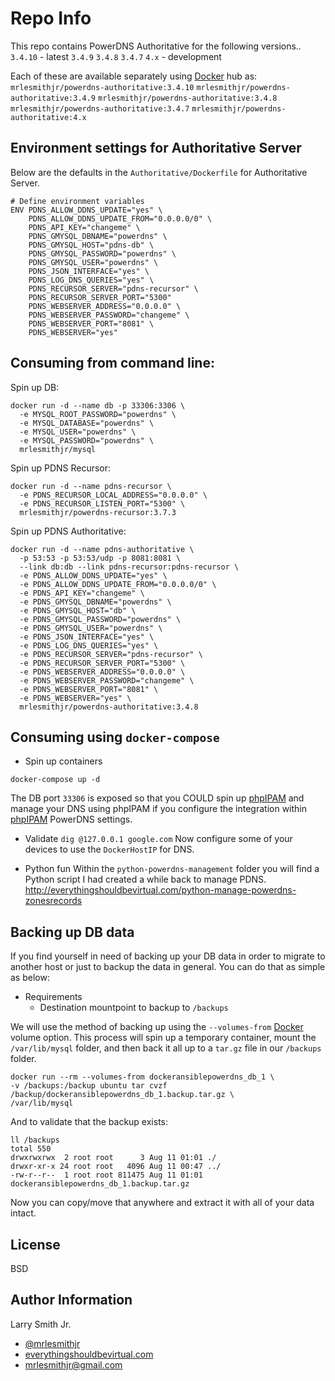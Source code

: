 Repo Info
=========
This repo contains PowerDNS Authoritative for the following
versions..  
`3.4.10` - latest
`3.4.9`
`3.4.8`
`3.4.7`
`4.x` - development

Each of these are available separately using [Docker] hub as:
`mrlesmithjr/powerdns-authoritative:3.4.10`
`mrlesmithjr/powerdns-authoritative:3.4.9`
`mrlesmithjr/powerdns-authoritative:3.4.8`
`mrlesmithjr/powerdns-authoritative:3.4.7`
`mrlesmithjr/powerdns-authoritative:4.x`

Environment settings for Authoritative Server
---------------------------------------------
Below are the defaults in the `Authoritative/Dockerfile` for Authoritative Server.
```
# Define environment variables
ENV PDNS_ALLOW_DDNS_UPDATE="yes" \
    PDNS_ALLOW_DDNS_UPDATE_FROM="0.0.0.0/0" \
    PDNS_API_KEY="changeme" \
    PDNS_GMYSQL_DBNAME="powerdns" \
    PDNS_GMYSQL_HOST="pdns-db" \
    PDNS_GMYSQL_PASSWORD="powerdns" \
    PDNS_GMYSQL_USER="powerdns" \
    PDNS_JSON_INTERFACE="yes" \
    PDNS_LOG_DNS_QUERIES="yes" \
    PDNS_RECURSOR_SERVER="pdns-recursor" \
    PDNS_RECURSOR_SERVER_PORT="5300"
    PDNS_WEBSERVER_ADDRESS="0.0.0.0" \
    PDNS_WEBSERVER_PASSWORD="changeme" \
    PDNS_WEBSERVER_PORT="8081" \
    PDNS_WEBSERVER="yes"
```

Consuming from command line:
----------------------------
Spin up DB:
```
docker run -d --name db -p 33306:3306 \
  -e MYSQL_ROOT_PASSWORD="powerdns" \
  -e MYSQL_DATABASE="powerdns" \
  -e MYSQL_USER="powerdns" \
  -e MYSQL_PASSWORD="powerdns" \
  mrlesmithjr/mysql
```

Spin up PDNS Recursor:
```
docker run -d --name pdns-recursor \
  -e PDNS_RECURSOR_LOCAL_ADDRESS="0.0.0.0" \
  -e PDNS_RECURSOR_LISTEN_PORT="5300" \
  mrlesmithjr/powerdns-recursor:3.7.3
```

Spin up PDNS Authoritative:
```
docker run -d --name pdns-authoritative \
  -p 53:53 -p 53:53/udp -p 8081:8081 \
  --link db:db --link pdns-recursor:pdns-recursor \
  -e PDNS_ALLOW_DDNS_UPDATE="yes" \
  -e PDNS_ALLOW_DDNS_UPDATE_FROM="0.0.0.0/0" \
  -e PDNS_API_KEY="changeme" \
  -e PDNS_GMYSQL_DBNAME="powerdns" \
  -e PDNS_GMYSQL_HOST="db" \
  -e PDNS_GMYSQL_PASSWORD="powerdns" \
  -e PDNS_GMYSQL_USER="powerdns" \
  -e PDNS_JSON_INTERFACE="yes" \
  -e PDNS_LOG_DNS_QUERIES="yes" \
  -e PDNS_RECURSOR_SERVER="pdns-recursor" \
  -e PDNS_RECURSOR_SERVER_PORT="5300" \
  -e PDNS_WEBSERVER_ADDRESS="0.0.0.0" \
  -e PDNS_WEBSERVER_PASSWORD="changeme" \
  -e PDNS_WEBSERVER_PORT="8081" \
  -e PDNS_WEBSERVER="yes" \
  mrlesmithjr/powerdns-authoritative:3.4.8
```

Consuming using `docker-compose`
--------------------------------
* Spin up containers
```
docker-compose up -d
```

The DB port `33306` is exposed so that you COULD spin up
[phpIPAM] and manage your DNS using
phpIPAM if you configure the integration within [phpIPAM] PowerDNS settings.

* Validate
`dig @127.0.0.1 google.com`
Now configure some of your devices to use the `DockerHostIP` for DNS.

* Python fun
Within the `python-powerdns-management` folder you will find a Python script
I had created a while back to manage PDNS.
http://everythingshouldbevirtual.com/python-manage-powerdns-zonesrecords

Backing up DB data
------------------
If you find yourself in need of backing up your DB data in order to migrate to
another host or just to backup the data in general. You can do that as simple as
below:
* Requirements
  * Destination mountpoint to backup to `/backups`

We will use the method of backing up using the `--volumes-from` [Docker] volume
option. This process will spin up a temporary container, mount the
`/var/lib/mysql` folder, and then back it all up to a `tar.gz` file in our
`/backups` folder.
```
docker run --rm --volumes-from dockeransiblepowerdns_db_1 \
-v /backups:/backup ubuntu tar cvzf /backup/dockeransiblepowerdns_db_1.backup.tar.gz \
/var/lib/mysql
```
And to validate that the backup exists:
```
ll /backups
total 550
drwxrwxrwx  2 root root      3 Aug 11 01:01 ./
drwxr-xr-x 24 root root   4096 Aug 11 00:47 ../
-rw-r--r--  1 root root 811475 Aug 11 01:01 dockeransiblepowerdns_db_1.backup.tar.gz
```
Now you can copy/move that anywhere and extract it with all of your data intact.

License
-------

BSD

Author Information
------------------

Larry Smith Jr.
- [@mrlesmithjr]
- [everythingshouldbevirtual.com]
- [mrlesmithjr@gmail.com]


[Ansible]: <https://www.ansible.com/>
[Docker]: <https://www.docker.com>
[phpIPAM]: <https://github.com/mrlesmithjr/docker-phpipam>
[@mrlesmithjr]: <https://twitter.com/mrlesmithjr>
[everythingshouldbevirtual.com]: <http://everythingshouldbevirtual.com>
[mrlesmithjr@gmail.com]: <mailto:mrlesmithjr@gmail.com>
